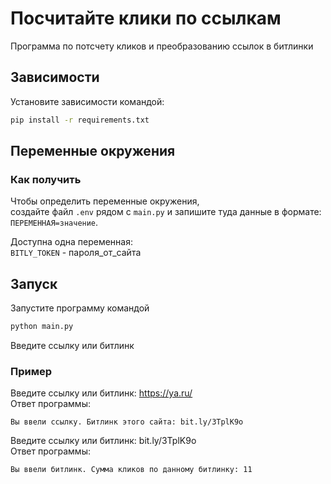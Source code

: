 # Посчитайте клики по ссылкам
Программа по потсчету кликов и преобразованию ссылок в битлинки

## Зависимости
Установите зависимости командой:  
```sh
pip install -r requirements.txt
```

## Переменные окружения
### Как получить
Чтобы определить переменные окружения,  
создайте файл `.env` рядом с `main.py` и запишите туда данные в формате:  
`ПЕРЕМЕННАЯ=значение`.

Доступна одна переменная:  
`BITLY_TOKEN` - пароля_от_сайта


## Запуск
Запустите программу командой
```sh
python main.py
```
Введите ссылку или битлинк  

### Пример
Введите ссылку или битлинк: https://ya.ru/  
Ответ программы:
```
Вы ввели ссылку. Битлинк этого сайта: bit.ly/3TplK9o
```  

Введите ссылку или битлинк: bit.ly/3TplK9o  
Ответ программы:
```
Вы ввели битлинк. Сумма кликов по данному битлинку: 11
```